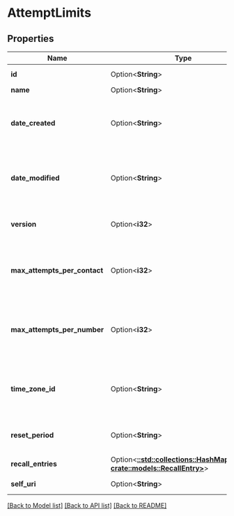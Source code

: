 # AttemptLimits

## Properties

Name | Type | Description | Notes
------------ | ------------- | ------------- | -------------
**id** | Option<**String**> | The globally unique identifier for the object. | [optional][readonly]
**name** | Option<**String**> |  | [optional]
**date_created** | Option<**String**> | Creation time of the entity. Date time is represented as an ISO-8601 string. For example: yyyy-MM-ddTHH:mm:ss[.mmm]Z | [optional][readonly]
**date_modified** | Option<**String**> | Last modified time of the entity. Date time is represented as an ISO-8601 string. For example: yyyy-MM-ddTHH:mm:ss[.mmm]Z | [optional][readonly]
**version** | Option<**i32**> | Required for updates, must match the version number of the most recent update | [optional]
**max_attempts_per_contact** | Option<**i32**> | The maximum number of times a contact can be called within the resetPeriod. Required if maxAttemptsPerNumber is not defined. | [optional]
**max_attempts_per_number** | Option<**i32**> | The maximum number of times a phone number can be called within the resetPeriod. Required if maxAttemptsPerContact is not defined. | [optional]
**time_zone_id** | Option<**String**> | If the resetPeriod is TODAY, this specifies the timezone in which TODAY occurs. Required if the resetPeriod is TODAY. | [optional]
**reset_period** | Option<**String**> | After how long the number of attempts will be set back to 0. Defaults to NEVER. | [optional]
**recall_entries** | Option<[**::std::collections::HashMap<String, crate::models::RecallEntry>**](RecallEntry.md)> | Configuration for recall attempts. | [optional]
**self_uri** | Option<**String**> | The URI for this object | [optional][readonly]

[[Back to Model list]](../README.md#documentation-for-models) [[Back to API list]](../README.md#documentation-for-api-endpoints) [[Back to README]](../README.md)


